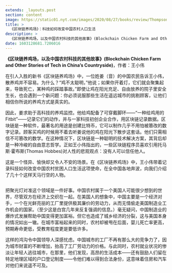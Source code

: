 ```yaml
--- 
extends: _layouts.post 
section: content 
image: https://static01.nyt.com/images/2020/08/27/books/review/Thompson1/Thompson1-articleLarge.jpg 
title: > 
  《区块链养鸡场》：科技如何改变中国农村人口生活 
description: > 
  《区块链养鸡场，以及中国农村科技的其他故事》(Blockchain Chicken Farm and Other Stories of Tech in China’s Countryside)，作者：王小伟在引人入胜的新书《区块链养鸡场》中，一位姓姜（音）的中国农民告诉王小伟，散养鸡并不容易。为什么？“鸡不太聪明，”他说；如果你开着灯，它们就会聚集起来，导致死亡，某种鸡的踩踏事故。”即使让鸡在阳光充足、自由放养的院子里安全生长，也会遇到一个新问题：你必须说服那些生活在遥远城市的挑剔顾客，让他们相信你所说的养鸡方式是真实的。因此，姜求助于高科技的养鸡监控。他给鸡配备了可穿戴脚环——“一种给鸡用的Fitbit”——记录它们的动作，并与一家科技初创企业合作，用区块链记录数据。区块链是一种软件，最著名的用途是创建比特币，它可以制作几乎不用怕被篡改的数字记录。顾客买鸡的时候用不着去听姜说他的鸡在阳光下散步这套话。他们只需相信不可篡改的数学。在这种情况下，区块链是一种聪明的技术解决方案，其背后却是一种冷峻的自由意志哲学。正如王小伟指出的，一些区块链程序员喜欢引用托马斯·霍布斯(Thomas Hobbes)对人性的悲观观点：没有人可以信任他人。这是一个怪异、愉快却又令人不安的场景。在《区块链养鸡场》中，王小伟带着记录科技如何改变中国农村贫困人口生活这项使命，在全中国各地奔波，向我们介绍了几十个这样天马行空的人物。把聚光灯对准这个领域是一件好事。中国农村属于一个美国人可能很少想到的世界，尽管双方在经济上交织在一起。在美国人的想象中，中国主要是一个经济对手，一个在光鲜亮丽的工厂里提供极其廉价的劳动力，从而无情偷走美国制造业工作机会的国家。（至少这是白宫几年来反复强调的信息。）毫无疑问，中国制造业的爆炸式发展帮助中国变得更加富裕。但它也造成了城乡经济的分裂，这与美国本身的情况如出一辙。在城市富裕起来的同时，农村却被甩在后面，婴儿死亡率更高，预期寿命更低，受教育程度更是要低许多。这样的鸿沟令中国领导人深感忧虑。中国城市的工厂不再有那么大的竞争力了，因为城市财富的不断增加，抬高了工厂劳动力的价格。与此同时，农村就业状况的惨淡让年轻人逃往城市，在那里，他们发现，高昂的生活成本——还有鼓励人们留在特定地理区域的户口登记制度——令他们难以得到合法身份，这意味着住房和汽车对他们来说遥不可及。 
date: 1603128681.7206016 
--- 
```

<div><p class="article-paragraph"><b>&#12298;&#21306;&#22359;&#38142;&#20859;&#40481;&#22330;&#65292;&#20197;&#21450;&#20013;&#22269;&#20892;&#26449;&#31185;&#25216;&#30340;&#20854;&#20182;&#25925;&#20107;&#12299;(Blockchain Chicken Farm and Other Stories of Tech in China&#8217;s Countryside)</b>&#65292;&#20316;&#32773;&#65306;&#29579;&#23567;&#20255;</p><p class="article-paragraph">&#22312;&#24341;&#20154;&#20837;&#32988;&#30340;&#26032;&#20070;&#12298;&#21306;&#22359;&#38142;&#20859;&#40481;&#22330;&#12299;&#20013;&#65292;&#19968;&#20301;&#22995;&#23004;&#65288;&#38899;&#65289;&#30340;&#20013;&#22269;&#20892;&#27665;&#21578;&#35785;&#29579;&#23567;&#20255;&#65292;&#25955;&#20859;&#40481;&#24182;&#19981;&#23481;&#26131;&#12290;&#20026;&#20160;&#20040;&#65311;&#8220;&#40481;&#19981;&#22826;&#32874;&#26126;&#65292;&#8221;&#20182;&#35828;&#65307;&#22914;&#26524;&#20320;&#24320;&#30528;&#28783;&#65292;&#23427;&#20204;&#23601;&#20250;&#32858;&#38598;&#36215;&#26469;&#65292;&#23548;&#33268;&#27515;&#20129;&#65292;&#26576;&#31181;&#40481;&#30340;&#36393;&#36367;&#20107;&#25925;&#12290;&#8221;&#21363;&#20351;&#35753;&#40481;&#22312;&#38451;&#20809;&#20805;&#36275;&#12289;&#33258;&#30001;&#25918;&#20859;&#30340;&#38498;&#23376;&#37324;&#23433;&#20840;&#29983;&#38271;&#65292;&#20063;&#20250;&#36935;&#21040;&#19968;&#20010;&#26032;&#38382;&#39064;&#65306;&#20320;&#24517;&#39035;&#35828;&#26381;&#37027;&#20123;&#29983;&#27963;&#22312;&#36965;&#36828;&#22478;&#24066;&#30340;&#25361;&#21076;&#39038;&#23458;&#65292;&#35753;&#20182;&#20204;&#30456;&#20449;&#20320;&#25152;&#35828;&#30340;&#20859;&#40481;&#26041;&#24335;&#26159;&#30495;&#23454;&#30340;&#12290;</p><p class="article-paragraph">&#22240;&#27492;&#65292;&#23004;&#27714;&#21161;&#20110;&#39640;&#31185;&#25216;&#30340;&#20859;&#40481;&#30417;&#25511;&#12290;&#20182;&#32473;&#40481;&#37197;&#22791;&#20102;&#21487;&#31359;&#25140;&#33050;&#29615;&#8212;&#8212;&#8220;&#19968;&#31181;&#32473;&#40481;&#29992;&#30340;Fitbit&#8221;&#8212;&#8212;&#35760;&#24405;&#23427;&#20204;&#30340;&#21160;&#20316;&#65292;&#24182;&#19982;&#19968;&#23478;&#31185;&#25216;&#21021;&#21019;&#20225;&#19994;&#21512;&#20316;&#65292;&#29992;&#21306;&#22359;&#38142;&#35760;&#24405;&#25968;&#25454;&#12290;&#21306;&#22359;&#38142;&#26159;&#19968;&#31181;&#36719;&#20214;&#65292;&#26368;&#33879;&#21517;&#30340;&#29992;&#36884;&#26159;&#21019;&#24314;&#27604;&#29305;&#24065;&#65292;&#23427;&#21487;&#20197;&#21046;&#20316;&#20960;&#20046;&#19981;&#29992;&#24597;&#34987;&#31713;&#25913;&#30340;&#25968;&#23383;&#35760;&#24405;&#12290;&#39038;&#23458;&#20080;&#40481;&#30340;&#26102;&#20505;&#29992;&#19981;&#30528;&#21435;&#21548;&#23004;&#35828;&#20182;&#30340;&#40481;&#22312;&#38451;&#20809;&#19979;&#25955;&#27493;&#36825;&#22871;&#35805;&#12290;&#20182;&#20204;&#21482;&#38656;&#30456;&#20449;&#19981;&#21487;&#31713;&#25913;&#30340;&#25968;&#23398;&#12290;&#22312;&#36825;&#31181;&#24773;&#20917;&#19979;&#65292;&#21306;&#22359;&#38142;&#26159;&#19968;&#31181;&#32874;&#26126;&#30340;&#25216;&#26415;&#35299;&#20915;&#26041;&#26696;&#65292;&#20854;&#32972;&#21518;&#21364;&#26159;&#19968;&#31181;&#20919;&#23803;&#30340;&#33258;&#30001;&#24847;&#24535;&#21746;&#23398;&#12290;&#27491;&#22914;&#29579;&#23567;&#20255;&#25351;&#20986;&#30340;&#65292;&#19968;&#20123;&#21306;&#22359;&#38142;&#31243;&#24207;&#21592;&#21916;&#27426;&#24341;&#29992;&#25176;&#39532;&#26031;&#183;&#38669;&#24067;&#26031;(Thomas Hobbes)&#23545;&#20154;&#24615;&#30340;&#24754;&#35266;&#35266;&#28857;&#65306;&#27809;&#26377;&#20154;&#21487;&#20197;&#20449;&#20219;&#20182;&#20154;&#12290;</p><p class="article-paragraph">&#36825;&#26159;&#19968;&#20010;&#24618;&#24322;&#12289;&#24841;&#24555;&#21364;&#21448;&#20196;&#20154;&#19981;&#23433;&#30340;&#22330;&#26223;&#12290;&#22312;&#12298;&#21306;&#22359;&#38142;&#20859;&#40481;&#22330;&#12299;&#20013;&#65292;&#29579;&#23567;&#20255;&#24102;&#30528;&#35760;&#24405;&#31185;&#25216;&#22914;&#20309;&#25913;&#21464;&#20013;&#22269;&#20892;&#26449;&#36139;&#22256;&#20154;&#21475;&#29983;&#27963;&#36825;&#39033;&#20351;&#21629;&#65292;&#22312;&#20840;&#20013;&#22269;&#21508;&#22320;&#22868;&#27874;&#65292;&#21521;&#25105;&#20204;&#20171;&#32461;&#20102;&#20960;&#21313;&#20010;&#36825;&#26679;&#22825;&#39532;&#34892;&#31354;&#30340;&#20154;&#29289;&#12290;</p><img src="https://static01.nyt.com/images/2020/08/27/books/review/Thompson2/Thompson2-jumbo.jpg" alt=""><p></p> <p class="article-paragraph">&#25226;&#32858;&#20809;&#28783;&#23545;&#20934;&#36825;&#20010;&#39046;&#22495;&#26159;&#19968;&#20214;&#22909;&#20107;&#12290;&#20013;&#22269;&#20892;&#26449;&#23646;&#20110;&#19968;&#20010;&#32654;&#22269;&#20154;&#21487;&#33021;&#24456;&#23569;&#24819;&#21040;&#30340;&#19990;&#30028;&#65292;&#23613;&#31649;&#21452;&#26041;&#22312;&#32463;&#27982;&#19978;&#20132;&#32455;&#22312;&#19968;&#36215;&#12290;&#22312;&#32654;&#22269;&#20154;&#30340;&#24819;&#35937;&#20013;&#65292;&#20013;&#22269;&#20027;&#35201;&#26159;&#19968;&#20010;&#32463;&#27982;&#23545;&#25163;&#65292;&#19968;&#20010;&#22312;&#20809;&#40092;&#20142;&#20029;&#30340;&#24037;&#21378;&#37324;&#25552;&#20379;&#26497;&#20854;&#24265;&#20215;&#30340;&#21171;&#21160;&#21147;&#65292;&#20174;&#32780;&#26080;&#24773;&#20599;&#36208;&#32654;&#22269;&#21046;&#36896;&#19994;&#24037;&#20316;&#26426;&#20250;&#30340;&#22269;&#23478;&#12290;&#65288;&#33267;&#23569;&#36825;&#26159;&#30333;&#23467;&#20960;&#24180;&#26469;&#21453;&#22797;&#24378;&#35843;&#30340;&#20449;&#24687;&#12290;&#65289;&#27627;&#26080;&#30097;&#38382;&#65292;&#20013;&#22269;&#21046;&#36896;&#19994;&#30340;&#29190;&#28856;&#24335;&#21457;&#23637;&#24110;&#21161;&#20013;&#22269;&#21464;&#24471;&#26356;&#21152;&#23500;&#35029;&#12290;&#20294;&#23427;&#20063;&#36896;&#25104;&#20102;&#22478;&#20065;&#32463;&#27982;&#30340;&#20998;&#35010;&#65292;&#36825;&#19982;&#32654;&#22269;&#26412;&#36523;&#30340;&#24773;&#20917;&#22914;&#20986;&#19968;&#36761;&#12290;&#22312;&#22478;&#24066;&#23500;&#35029;&#36215;&#26469;&#30340;&#21516;&#26102;&#65292;&#20892;&#26449;&#21364;&#34987;&#29993;&#22312;&#21518;&#38754;&#65292;&#23156;&#20799;&#27515;&#20129;&#29575;&#26356;&#39640;&#65292;&#39044;&#26399;&#23551;&#21629;&#26356;&#20302;&#65292;&#21463;&#25945;&#32946;&#31243;&#24230;&#26356;&#26159;&#35201;&#20302;&#35768;&#22810;&#12290;</p><p class="article-paragraph">&#36825;&#26679;&#30340;&#40511;&#27807;&#20196;&#20013;&#22269;&#39046;&#23548;&#20154;&#28145;&#24863;&#24551;&#34385;&#12290;&#20013;&#22269;&#22478;&#24066;&#30340;&#24037;&#21378;&#19981;&#20877;&#26377;&#37027;&#20040;&#22823;&#30340;&#31454;&#20105;&#21147;&#20102;&#65292;&#22240;&#20026;&#22478;&#24066;&#36130;&#23500;&#30340;&#19981;&#26029;&#22686;&#21152;&#65292;&#25260;&#39640;&#20102;&#24037;&#21378;&#21171;&#21160;&#21147;&#30340;&#20215;&#26684;&#12290;&#19982;&#27492;&#21516;&#26102;&#65292;&#20892;&#26449;&#23601;&#19994;&#29366;&#20917;&#30340;&#24808;&#28129;&#35753;&#24180;&#36731;&#20154;&#36867;&#24448;&#22478;&#24066;&#65292;&#22312;&#37027;&#37324;&#65292;&#20182;&#20204;&#21457;&#29616;&#65292;&#39640;&#26114;&#30340;&#29983;&#27963;&#25104;&#26412;&#8212;&#8212;&#36824;&#26377;&#40723;&#21169;&#20154;&#20204;&#30041;&#22312;&#29305;&#23450;&#22320;&#29702;&#21306;&#22495;&#30340;&#25143;&#21475;&#30331;&#35760;&#21046;&#24230;&#8212;&#8212;&#20196;&#20182;&#20204;&#38590;&#20197;&#24471;&#21040;&#21512;&#27861;&#36523;&#20221;&#65292;&#36825;&#24847;&#21619;&#30528;&#20303;&#25151;&#21644;&#27773;&#36710;&#23545;&#20182;&#20204;&#26469;&#35828;&#36965;&#19981;&#21487;&#21450;&#12290;</p></div>